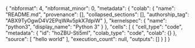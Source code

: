 {
  "nbformat": 4,
  "nbformat_minor": 0,
  "metadata": {
    "colab": {
      "name": "README.md",
      "provenance": [],
      "collapsed_sections": [],
      "authorship_tag": "ABX9TyOgwD4V2EPqWAv5pkX7dpiW"
    },
    "kernelspec": {
      "name": "python3",
      "display_name": "Python 3"
    }
  },
  "cells": [
    {
      "cell_type": "code",
      "metadata": {
        "id": "hoZBU-Sti5mI",
        "colab_type": "code",
        "colab": {}
      },
      "source": [
        "hello world"
      ],
      "execution_count": null,
      "outputs": []
    }
  ]
}
